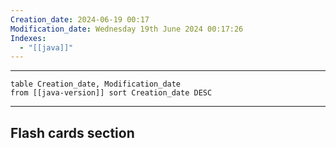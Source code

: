 ```yaml
---
Creation_date: 2024-06-19 00:17
Modification_date: Wednesday 19th June 2024 00:17:26
Indexes:
  - "[[java]]"
---
```


----


```dataview
table Creation_date, Modification_date
from [[java-version]] sort Creation_date DESC
```


















---
## Flash cards section
